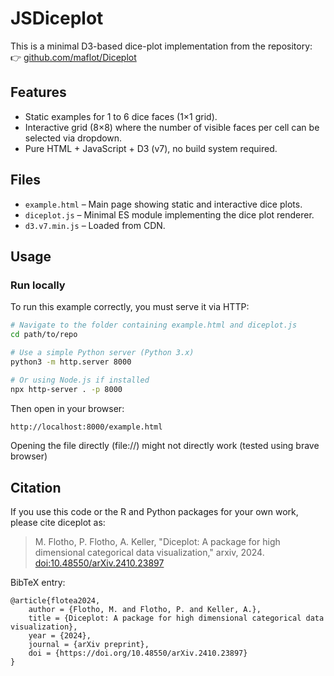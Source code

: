 # JSDiceplot

This is a minimal D3-based dice-plot implementation from the repository:  
👉 [github.com/maflot/Diceplot](https://github.com/maflot/Diceplot)

## Features

- Static examples for 1 to 6 dice faces (1×1 grid).
- Interactive grid (8×8) where the number of visible faces per cell can be selected via dropdown.
- Pure HTML + JavaScript + D3 (v7), no build system required.

## Files

- `example.html` – Main page showing static and interactive dice plots.
- `diceplot.js` – Minimal ES module implementing the dice plot renderer.
- `d3.v7.min.js` – Loaded from CDN.

## Usage

### Run locally

To run this example correctly, you must serve it via HTTP:

```bash
# Navigate to the folder containing example.html and diceplot.js
cd path/to/repo

# Use a simple Python server (Python 3.x)
python3 -m http.server 8000

# Or using Node.js if installed
npx http-server . -p 8000
```

Then open in your browser:

```bash
http://localhost:8000/example.html
```
Opening the file directly (file://) might not directly work (tested using brave browser)

## Citation

If you use this code or the R and Python packages for your own work, please cite diceplot as:
  
> M. Flotho, P. Flotho, A. Keller, "Diceplot: A package for high dimensional categorical data visualization," arxiv, 2024. [doi:10.48550/arXiv.2410.23897](https://doi.org/10.48550/arXiv.2410.23897)

BibTeX entry:
```
@article{flotea2024,
    author = {Flotho, M. and Flotho, P. and Keller, A.},
    title = {Diceplot: A package for high dimensional categorical data visualization},
    year = {2024},
    journal = {arXiv preprint},
    doi = {https://doi.org/10.48550/arXiv.2410.23897}
}
```